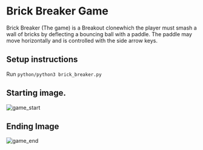 # Brick Breaker Game

Brick Breaker (The game) is a Breakout clonewhich the player must smash a wall of bricks by deflecting a bouncing ball with a paddle. The paddle may move horizontally and is controlled with the side arrow keys.

## Setup instructions

Run `python/python3 brick_breaker.py`

## Starting image.
![game_start](https://github.com/sudhansukinng/Brick_Breaker_game/assets/40287143/1b8b14e6-2a03-487e-a14f-a71d0bc6591d)



## Ending Image

![game_end](https://github.com/sudhansukinng/Brick_Breaker_game/assets/40287143/0544a4d7-99e1-4b90-bab8-05048639fc34)


